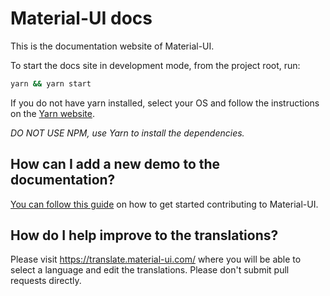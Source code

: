 # Material-UI docs

This is the documentation website of Material-UI.

To start the docs site in development mode, from the project root, run:

```sh
yarn && yarn start
```

If you do not have yarn installed, select your OS and follow the instructions on the [Yarn website](https://yarnpkg.com/lang/en/web-app/install/#mac-stable).

*DO NOT USE NPM, use Yarn to install the dependencies.*

## How can I add a new demo to the documentation?

[You can follow this guide](https://github.com/mui-org/material-ui/blob/master/CONTRIBUTING.md)
on how to get started contributing to Material-UI.

## How do I help improve to the translations?

Please visit https://translate.material-ui.com/ where you will be able to select a language and edit the translations.
Please don't submit pull requests directly.
